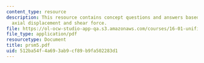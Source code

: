 ```yaml
---
content_type: resource
description: This resource contains concept questions and answers based on moment,
  axial displacement and shear force.
file: https://ol-ocw-studio-app-qa.s3.amazonaws.com/courses/16-01-unified-engineering-i-ii-iii-iv-fall-2005-spring-2006/512ba54f4a693ab9cf89b9fa502283d1_prsm5.pdf
file_type: application/pdf
resourcetype: Document
title: prsm5.pdf
uid: 512ba54f-4a69-3ab9-cf89-b9fa502283d1
---
```

